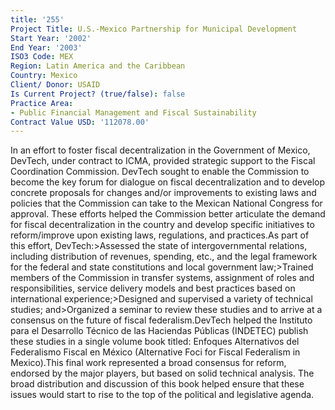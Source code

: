 ```yaml
---
title: '255'
Project Title: U.S.-Mexico Partnership for Municipal Development
Start Year: '2002'
End Year: '2003'
ISO3 Code: MEX
Region: Latin America and the Caribbean
Country: Mexico
Client/ Donor: USAID
Is Current Project? (true/false): false
Practice Area:
- Public Financial Management and Fiscal Sustainability
Contract Value USD: '112078.00'
---
```


In an effort to foster fiscal decentralization in the Government of Mexico, DevTech, under contract to ICMA, provided strategic support to the Fiscal Coordination Commission. DevTech sought to enable the Commission to become the key forum for dialogue on fiscal decentralization and to develop concrete proposals for changes and/or improvements to existing laws and policies that the Commission can take to the Mexican National Congress for approval. These efforts helped the Commission better articulate the demand for fiscal decentralization in the country and develop specific initiatives to reform/improve upon existing laws, regulations, and practices.As part of this effort, DevTech:>Assessed the state of intergovernmental relations, including distribution of revenues, spending, etc., and the legal framework for the federal and state constitutions and local government law;>Trained members of the Commission in transfer systems, assignment of roles and responsibilities, service delivery models and best practices based on international experience;>Designed and supervised a variety of technical studies; and>Organized a seminar to review these studies and to arrive at a consensus on the future of fiscal federalism.DevTech helped the Instituto para el Desarrollo Técnico de las Haciendas Públicas (INDETEC) publish these studies in a single volume book titled: Enfoques Alternativos del Federalismo Fiscal en México (Alternative Foci for Fiscal Federalism in Mexico).This final work represented a broad consensus for reform, endorsed by the major players, but based on solid technical analysis. The broad distribution and discussion of this book helped ensure that these issues would start to rise to the top of the political and legislative agenda.